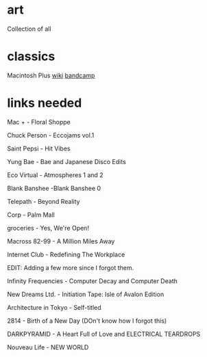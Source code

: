 # art
Collection of all 

# classics

Macintosh Plus [wiki](https://en.wikipedia.org/wiki/Floral_Shoppe) [bandcamp](https://vektroid.bandcamp.com/album/floral-shoppe)  

# links needed

Mac + - Floral Shoppe

Chuck Person - Eccojams vol.1

Saint Pepsi - Hit Vibes

Yung Bae - Bae and Japanese Disco Edits

Eco Virtual - Atmospheres 1 and 2

Blank Banshee -Blank Banshee 0

Telepath - Beyond Reality

Corp - Palm Mall

groceries - Yes, We're Open!

Macross 82-99 - A Million Miles Away

Internet Club - Redefining The Workplace

EDIT: Adding a few more since I forgot them.

Infinity Frequencies - Computer Decay and Computer Death

New Dreams Ltd. - Initiation Tape: Isle of Avalon Edition

Architecture in Tokyo - Self-titled

2814 - Birth of a New Day (DOn't know how I forgot this)

DARKPYRAMID - A Heart Full of Love and ELECTRICAL TEARDROPS

Nouveau Life - NEW WORLD
